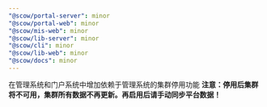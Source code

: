 ```yaml
---
"@scow/portal-server": minor
"@scow/portal-web": minor
"@scow/mis-web": minor
"@scow/lib-server": minor
"@scow/cli": minor
"@scow/lib-web": minor
"@scow/docs": minor
---
```


在管理系统和门户系统中增加依赖于管理系统的集群停用功能
**注意：停用后集群将不可用，集群所有数据不再更新。再启用后请手动同步平台数据！**
